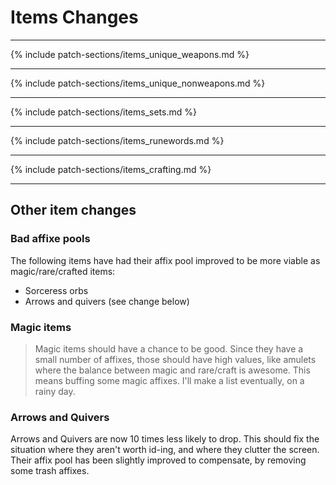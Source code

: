 # Items Changes

---

{% include patch-sections/items_unique_weapons.md %}

---

{% include patch-sections/items_unique_nonweapons.md %}

---

{% include patch-sections/items_sets.md %}

---

{% include patch-sections/items_runewords.md %}

---

{% include patch-sections/items_crafting.md %}

---

## Other item changes

### Bad affixe pools

The following items have had their affix pool improved to be more viable as magic/rare/crafted items:

- Sorceress orbs
- Arrows and quivers (see change below)

### Magic items

> Magic items should have a chance to be good. Since they have a small number of affixes, those should have high values, like amulets where the balance between magic and rare/craft is awesome. This means buffing some magic affixes. I'll make a list eventually, on a rainy day.

### Arrows and Quivers

Arrows and Quivers are now 10 times less likely to drop. This should fix the situation where they aren't worth id-ing, and where they clutter the screen. Their affix pool has been slightly improved to compensate, by removing some trash affixes.
